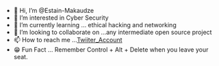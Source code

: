 - 👋 Hi, I’m @Estain-Makaudze
- 👀 I’m interested in Cyber Security
- 🌱 I’m currently learning ... ethical hacking and networking 
- 💞️ I’m looking to collaborate on ...any intermediate open source project
- 📫 How to reach me ...[Twiiter_Account](https://twitter.com/estain_makaudze)
- 😁 Fun Fact ... Remember Control + Alt + Delete when you leave your seat.  

<!---
Estain-Makaudze/Estain-Makaudze is a ✨ special ✨ repository because its `README.md` (this file) appears on your GitHub profile.
You can click the Preview link to take a look at your changes.
--->
